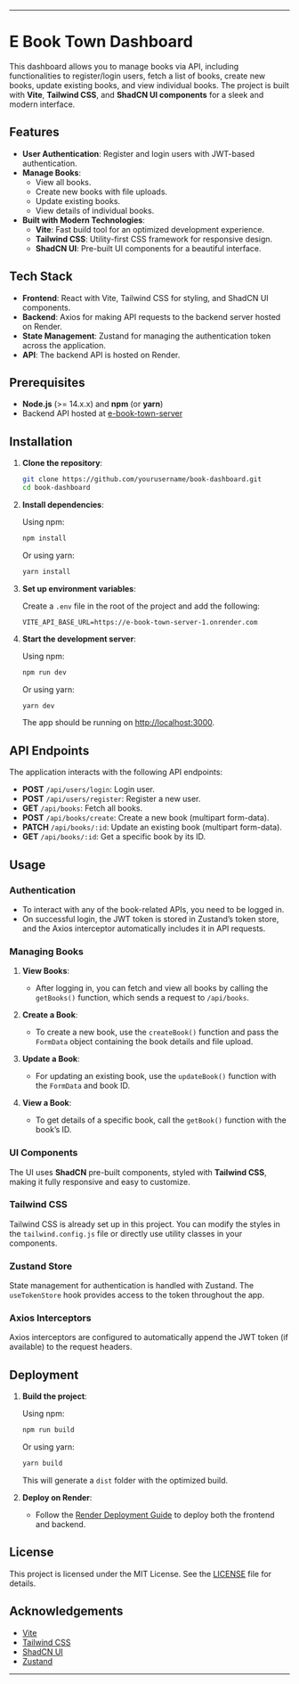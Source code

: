 

---

# E Book Town Dashboard

This dashboard allows you to manage books via API, including functionalities to register/login users, fetch a list of books, create new books, update existing books, and view individual books. The project is built with **Vite**, **Tailwind CSS**, and **ShadCN UI components** for a sleek and modern interface.

## Features

- **User Authentication**: Register and login users with JWT-based authentication.
- **Manage Books**: 
  - View all books.
  - Create new books with file uploads.
  - Update existing books.
  - View details of individual books.
- **Built with Modern Technologies**:
  - **Vite**: Fast build tool for an optimized development experience.
  - **Tailwind CSS**: Utility-first CSS framework for responsive design.
  - **ShadCN UI**: Pre-built UI components for a beautiful interface.

## Tech Stack

- **Frontend**: React with Vite, Tailwind CSS for styling, and ShadCN UI components.
- **Backend**: Axios for making API requests to the backend server hosted on Render.
- **State Management**: Zustand for managing the authentication token across the application.
- **API**: The backend API is hosted on Render.

## Prerequisites

- **Node.js** (>= 14.x.x) and **npm** (or **yarn**)
- Backend API hosted at [e-book-town-server](https://e-book-town-server-1.onrender.com)

## Installation

1. **Clone the repository**:

   ```bash
   git clone https://github.com/yourusername/book-dashboard.git
   cd book-dashboard
   ```

2. **Install dependencies**:

   Using npm:
   ```bash
   npm install
   ```

   Or using yarn:
   ```bash
   yarn install
   ```

3. **Set up environment variables**:

   Create a `.env` file in the root of the project and add the following:

   ```env
   VITE_API_BASE_URL=https://e-book-town-server-1.onrender.com
   ```

4. **Start the development server**:

   Using npm:
   ```bash
   npm run dev
   ```

   Or using yarn:
   ```bash
   yarn dev
   ```

   The app should be running on [http://localhost:3000](http://localhost:3000).

## API Endpoints

The application interacts with the following API endpoints:

- **POST** `/api/users/login`: Login user.
- **POST** `/api/users/register`: Register a new user.
- **GET** `/api/books`: Fetch all books.
- **POST** `/api/books/create`: Create a new book (multipart form-data).
- **PATCH** `/api/books/:id`: Update an existing book (multipart form-data).
- **GET** `/api/books/:id`: Get a specific book by its ID.

## Usage

### Authentication

- To interact with any of the book-related APIs, you need to be logged in.
- On successful login, the JWT token is stored in Zustand’s token store, and the Axios interceptor automatically includes it in API requests.

### Managing Books

1. **View Books**: 
   - After logging in, you can fetch and view all books by calling the `getBooks()` function, which sends a request to `/api/books`.
   
2. **Create a Book**: 
   - To create a new book, use the `createBook()` function and pass the `FormData` object containing the book details and file upload.
   
3. **Update a Book**: 
   - For updating an existing book, use the `updateBook()` function with the `FormData` and book ID.
   
4. **View a Book**: 
   - To get details of a specific book, call the `getBook()` function with the book’s ID.

### UI Components

The UI uses **ShadCN** pre-built components, styled with **Tailwind CSS**, making it fully responsive and easy to customize.

### Tailwind CSS

Tailwind CSS is already set up in this project. You can modify the styles in the `tailwind.config.js` file or directly use utility classes in your components.

### Zustand Store

State management for authentication is handled with Zustand. The `useTokenStore` hook provides access to the token throughout the app.

### Axios Interceptors

Axios interceptors are configured to automatically append the JWT token (if available) to the request headers.

## Deployment

1. **Build the project**:

   Using npm:
   ```bash
   npm run build
   ```

   Or using yarn:
   ```bash
   yarn build
   ```

   This will generate a `dist` folder with the optimized build.

2. **Deploy on Render**:
   - Follow the [Render Deployment Guide](https://render.com/docs/deploy-node-express-app) to deploy both the frontend and backend.

## License

This project is licensed under the MIT License. See the [LICENSE](./LICENSE) file for details.

## Acknowledgements

- [Vite](https://vitejs.dev/)
- [Tailwind CSS](https://tailwindcss.com/)
- [ShadCN UI](https://ui.shadcn.dev/)
- [Zustand](https://github.com/pmndrs/zustand)

---

